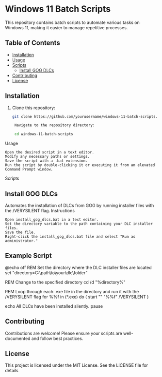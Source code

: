 # Windows 11 Batch Scripts

This repository contains batch scripts to automate various tasks on Windows 11, making it easier to manage repetitive processes.

## Table of Contents

- [Installation](#installation)
- [Usage](#usage)
- [Scripts](#scripts)
  - [Install GOG DLCs](#install-gog-dlcs)
- [Contributing](#contributing)
- [License](#license)

## Installation

1. Clone this repository:
   ```sh
   git clone https://github.com/yourusername/windows-11-batch-scripts.git

    Navigate to the repository directory:

    cd windows-11-batch-scripts

Usage

    Open the desired script in a text editor.
    Modify any necessary paths or settings.
    Save the script with a .bat extension.
    Run the script by double-clicking it or executing it from an elevated Command Prompt window.

Scripts
## Install GOG DLCs

Automates the installation of DLCs from GOG by running installer files with the /VERYSILENT flag.
Instructions

    Open install_gog_dlcs.bat in a text editor.
    Set the directory variable to the path containing your DLC installer files.
    Save the file.
    Right-click the install_gog_dlcs.bat file and select "Run as administrator."

## Example Script

@echo off
REM Set the directory where the DLC installer files are located
set "directory=C:\path\to\your\dlc\folder"

REM Change to the specified directory
cd /d "%directory%"

REM Loop through each .exe file in the directory and run it with the /VERYSILENT flag
for %%f in (*.exe) do (
    start "" "%%f" /VERYSILENT
)

echo All DLCs have been installed silently.
pause

## Contributing

Contributions are welcome! Please ensure your scripts are well-documented and follow best practices.


## License

This project is licensed under the MIT License. See the LICENSE file for details
